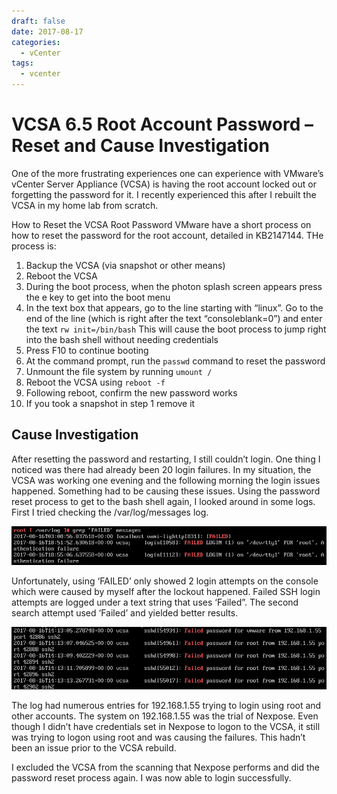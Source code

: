 ```yaml
---
draft: false
date: 2017-08-17
categories:
  - vCenter
tags:
  - vcenter
---
```

# VCSA 6.5 Root Account Password – Reset and Cause Investigation
One of the more frustrating experiences one can experience with VMware’s vCenter Server Appliance (VCSA) is having the root account locked out or forgetting the password for it.  I recently experienced this after I rebuilt the VCSA in my home lab from scratch.

How to Reset the VCSA Root Password
VMware have a short process on how to reset the password for the root account, detailed in KB2147144.  THe process is:

1. Backup the VCSA (via snapshot or other means)
2. Reboot the VCSA
3. During the boot process, when the photon splash screen appears press the e key to get into the boot menu
4. In the text box that appears, go to the line starting with “linux”.  Go to the end of the line (which is right after the text “consoleblank=0”) and enter the text `rw init=/bin/bash`  This will cause the boot process to jump right into the bash shell without needing credentials
5. Press F10 to continue booting
6. At the command prompt, run the `passwd` command to reset the password
7. Unmount the file system by running `umount /`
8. Reboot the VCSA using `reboot -f`
9. Following reboot, confirm the new password works
10. If you took a snapshot in step 1 remove it
 
<!-- more -->
## Cause Investigation
After resetting the password and restarting, I still couldn’t login.  One thing I noticed was there had already been 20 login failures.  In my situation, the VCSA was working one evening and the following morning the login issues happened.  Something had to be causing these issues.  Using the password reset process to get to the bash shell again, I looked around in some logs.  First I tried checking the /var/log/messages log.

![Image](../media/2017-08-17-001.png)

Unfortunately, using ‘FAILED’ only showed 2 login attempts on the console which were caused by myself after the lockout happened.  Failed SSH login attempts are logged under a text string that uses ‘Failed”.  The second search attempt used ‘Failed’ and yielded better results.

![Image](../media/2017-08-17-002.png)

The log had numerous entries for 192.168.1.55 trying to login using root and other accounts.  The system on 192.168.1.55 was the trial of Nexpose.  Even though I didn’t have credentials set in Nexpose to logon to the VCSA, it still was trying to logon using root and was causing the failures.  This hadn’t been an issue prior to the VCSA rebuild.

I excluded the VCSA from the scanning that Nexpose performs and did the password reset process again.  I was now able to login successfully.
